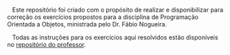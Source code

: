 &nbsp;&nbsp;&nbsp;Este repositório foi criado com o propósito de realizar e disponibilizar para correção os exercícios propostos para a disciplina de Programação Orientada a Objetos, ministrada pelo Dr. Fábio Nogueira.


&nbsp;&nbsp;&nbsp;Todas as instruções para os exercícios aqui resolvidos estão disponíveis no [repositório do professor](https://github.com/kyriosdata/oo/).

